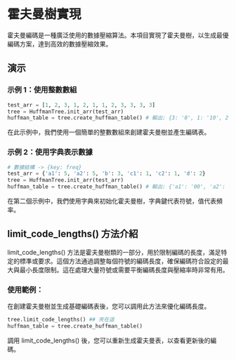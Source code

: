 # 霍夫曼樹實現

霍夫曼編碼是一種廣泛使用的數據壓縮算法。本項目實現了霍夫曼樹，以生成最優編碼方案，達到高效的數據壓縮效果。

## 演示

### 示例 1：使用整數數組

```python
test_arr = [1, 2, 3, 1, 2, 1, 1, 2, 3, 3, 3, 3]
tree = HuffmanTree.init_arr(test_arr)
huffman_table = tree.create_huffman_table() # 輸出: {3: '0', 1: '10', 2: '110'}
```

在此示例中，我們使用一個簡單的整數數組來創建霍夫曼樹並產生編碼表。

### 示例 2：使用字典表示數據

```python
# 數據結構 -> {key: freq}
test_arr = {'a1': 5, 'a2': 5, 'b': 3, 'c1': 1, 'c2': 1, 'd': 2}
tree = HuffmanTree.init_arr(test_arr)
huffman_table = tree.create_huffman_table() # 輸出: {'a1': '00', 'a2': '01', 'b': '10', 'd': '110', 'c2': '1110', 'c1': '11110'}
```

在第二個示例中，我們使用字典來初始化霍夫曼樹，字典鍵代表符號，值代表頻率。

## limit_code_lengths() 方法介紹

limit_code_lengths() 方法是霍夫曼樹類的一部分，用於限制編碼的長度，滿足特定的標準或要求。這個方法通過調整每個符號的編碼長度，確保編碼符合設定的最大與最小長度限制。這在處理大量符號或需要平衡編碼長度與壓縮率時非常有用。

### 使用範例：

在創建霍夫曼樹並生成基礎編碼表後，您可以調用此方法來優化編碼長度。

```python
tree.limit_code_lengths() ## 夾在這
huffman_table = tree.create_huffman_table()
```

調用 limit_code_lengths() 後，您可以重新生成霍夫曼表，以查看更新後的編碼。